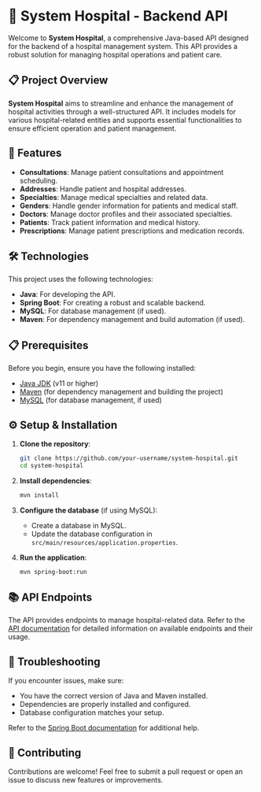 # 🏥 System Hospital - Backend API

Welcome to **System Hospital**, a comprehensive Java-based API designed for the backend of a hospital management system. This API provides a robust solution for managing hospital operations and patient care.

## 📋 Project Overview

**System Hospital** aims to streamline and enhance the management of hospital activities through a well-structured API. It includes models for various hospital-related entities and supports essential functionalities to ensure efficient operation and patient management.

## 🚀 Features

- **Consultations**: Manage patient consultations and appointment scheduling.
- **Addresses**: Handle patient and hospital addresses.
- **Specialties**: Manage medical specialties and related data.
- **Genders**: Handle gender information for patients and medical staff.
- **Doctors**: Manage doctor profiles and their associated specialties.
- **Patients**: Track patient information and medical history.
- **Prescriptions**: Manage patient prescriptions and medication records.

## 🛠️ Technologies

This project uses the following technologies:

- **Java**: For developing the API.
- **Spring Boot**: For creating a robust and scalable backend.
- **MySQL**: For database management (if used).
- **Maven**: For dependency management and build automation (if used).

## 📋 Prerequisites

Before you begin, ensure you have the following installed:

- [Java JDK](https://www.oracle.com/java/technologies/javase-jdk11-downloads.html) (v11 or higher)
- [Maven](https://maven.apache.org/) (for dependency management and building the project)
- [MySQL](https://www.mysql.com/) (for database management, if used)

## ⚙️ Setup & Installation

1. **Clone the repository**:
    ```bash
    git clone https://github.com/your-username/system-hospital.git
    cd system-hospital
    ```

2. **Install dependencies**:
    ```bash
    mvn install
    ```

3. **Configure the database** (if using MySQL):
    - Create a database in MySQL.
    - Update the database configuration in `src/main/resources/application.properties`.

4. **Run the application**:
    ```bash
    mvn spring-boot:run
    ```

## 📚 API Endpoints

The API provides endpoints to manage hospital-related data. Refer to the [API documentation](docs/API.md) for detailed information on available endpoints and their usage.

## 🐛 Troubleshooting

If you encounter issues, make sure:

- You have the correct version of Java and Maven installed.
- Dependencies are properly installed and configured.
- Database configuration matches your setup.

Refer to the [Spring Boot documentation](https://spring.io/projects/spring-boot) for additional help.

## 🤝 Contributing

Contributions are welcome! Feel free to submit a pull request or open an issue to discuss new features or improvements.

